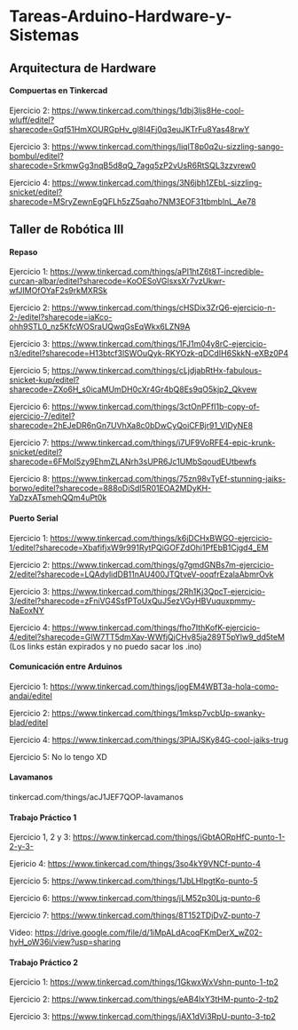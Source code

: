 # Tareas-Arduino-Hardware-y-Sistemas

## Arquitectura de Hardware
#### Compuertas en Tinkercad
Ejercicio 2:
https://www.tinkercad.com/things/1dbj3ljs8He-cool-wluff/editel?sharecode=Gqf51HmXOURGpHv_gl8I4Fj0q3euJKTrFu8Yas48rwY

Ejercicio 3:
https://www.tinkercad.com/things/liqlT8p0q2u-sizzling-sango-bombul/editel?sharecode=SrkmwGg3nqB5d8qQ_7agq5zP2vUsR6RtSQL3zzvrew0

Ejercicio 4:
https://www.tinkercad.com/things/3N6jbh1ZEbL-sizzling-snicket/editel?sharecode=MSryZewnEgQFLh5zZ5qaho7NM3EOF31tbmblnL_Ae78

## Taller de Robótica III
#### Repaso
Ejercicio 1: 
https://www.tinkercad.com/things/aPI1htZ6t8T-incredible-curcan-albar/editel?sharecode=KoOESoVGlsxsXr7vzUkwr-wfJIMOfOYaF2s9rkMXRSk

Ejercicio 2:
https://www.tinkercad.com/things/cHSDix3ZrQ6-ejercicio-n-2-/editel?sharecode=iaKco-ohh9STL0_nz5KfcWOSraUQwqGsEqWkx6LZN9A

Ejercicio 3:
https://www.tinkercad.com/things/1FJ1m04y8rC-ejercicio-n3/editel?sharecode=H13btcf3lSWOuQyk-RKYOzk-qDCdIH6SkkN-eXBz0P4

Ejercicio 5;
https://www.tinkercad.com/things/cLjdjabRtHx-fabulous-snicket-kup/editel?sharecode=ZXo6H_s0icaMUmDH0cXr4Gr4bQ8Es9qO5kjp2_Qkvew

Ejercicio 6:
https://www.tinkercad.com/things/3ctOnPFfI1b-copy-of-ejercicio-7/editel?sharecode=2hEJeDR6nGn7UVhXa8c0bDwCyQoiCFBjr91_VlDyNE8

Ejercicio 7:
https://www.tinkercad.com/things/i7UF9VoRFE4-epic-krunk-snicket/editel?sharecode=6FMoI5zy9EhmZLANrh3sUPR6Jc1UMbSqoudEUtbewfs

Ejercicio 8:
https://www.tinkercad.com/things/75zn98vTyEf-stunning-jaiks-borwo/editel?sharecode=888oDiSdI5R01EOA2MDyKH-YaDzxATsmehQQm4uPt0k

#### Puerto Serial
Ejercicio 1: https://www.tinkercad.com/things/k6jDCHxBWGO-ejercicio-1/editel?sharecode=XbafifjxW9r991RytPQiGOFZdOhi1PfEbB1Cjgd4_EM

Ejercicio 2: https://www.tinkercad.com/things/g7gmdGNBs7m-ejercicio-2/editel?sharecode=LQAdylidDB11nAU400JTQtveV-ooqfrEzalaAbmrOvk

Ejercicio 3: https://www.tinkercad.com/things/2Rh1Kj3QpcT-ejercicio-3/editel?sharecode=zFniVG4SsfPToUxQuJ5ezVGyHBVuquxpmmy-NaEoxNY

Ejercicio 4: https://www.tinkercad.com/things/fho7IthKofK-ejercicio-4/editel?sharecode=GIW7TT5dmXav-WWfjQjCHv85ja289T5pYlw9_dd5teM
(Los links están expirados y no puedo sacar los .ino)

#### Comunicación entre Arduinos
Ejercicio 1: https://www.tinkercad.com/things/jogEM4WBT3a-hola-como-andai/editel

Ejercicio 2: https://www.tinkercad.com/things/1mksp7vcbUp-swanky-blad/editel

Ejercicio 4: https://www.tinkercad.com/things/3PlAJSKy84G-cool-jaiks-trug

Ejercicio 5: No lo tengo XD

#### Lavamanos
tinkercad.com/things/acJ1JEF7QOP-lavamanos

#### Trabajo Práctico 1
Ejercicio 1, 2 y 3: https://www.tinkercad.com/things/iGbtAORpHfC-punto-1-2-y-3-

Ejericio 4: https://www.tinkercad.com/things/3so4kY9VNCf-punto-4

Ejercicio 5: https://www.tinkercad.com/things/1JbLHlpgtKo-punto-5

Ejercicio 6: https://www.tinkercad.com/things/jLM52p30Ljq-punto-6

Ejercicio 7: https://www.tinkercad.com/things/8T152TDjDvZ-punto-7

Video: https://drive.google.com/file/d/1iMpALdAcoqFKmDerX_wZ02-hyH_oW36i/view?usp=sharing

#### Trabajo Práctico 2
Ejercicio 1: https://www.tinkercad.com/things/1GkwxWxVshn-punto-1-tp2

Ejercicio 2: https://www.tinkercad.com/things/eAB4lxY3tHM-punto-2-tp2

Ejercicio 3: https://www.tinkercad.com/things/jAX1dVi3RpU-punto-3-tp2
